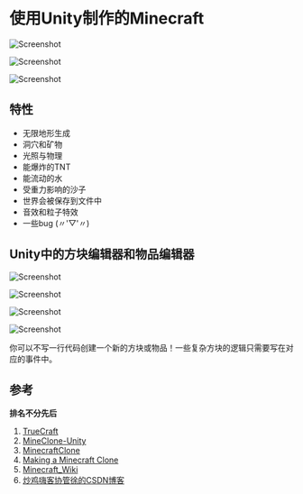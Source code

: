 # 使用Unity制作的Minecraft

![Screenshot](E:/GitHub/MinecraftClone-Unity/Screenshots/0.png)

![Screenshot](E:/GitHub/MinecraftClone-Unity/Screenshots/1.png)

![Screenshot](E:/GitHub/MinecraftClone-Unity/Screenshots/2.png)



## 特性

* 无限地形生成
* 洞穴和矿物
* 光照与物理
* 能爆炸的TNT
* 能流动的水
* 受重力影响的沙子
* 世界会被保存到文件中
* 音效和粒子特效
* 一些bug (〃'▽'〃)



## Unity中的方块编辑器和物品编辑器

![Screenshot](E:/GitHub/MinecraftClone-Unity/Screenshots/3.png)

![Screenshot](E:/GitHub/MinecraftClone-Unity/Screenshots/4.png)

![Screenshot](E:/GitHub/MinecraftClone-Unity/Screenshots/5.png)

![Screenshot](E:/GitHub/MinecraftClone-Unity/Screenshots/6.png)

你可以不写一行代码创建一个新的方块或物品！一些复杂方块的逻辑只需要写在对应的事件中。



## 参考

**排名不分先后**

1. [TrueCraft](https://github.com/ddevault/TrueCraft)
2. [MineClone-Unity](https://github.com/bodhid/MineClone-Unity)
3. [MinecraftClone](https://github.com/Shedelbower/MinecraftClone)
4. [Making a Minecraft Clone](https://www.shedelbower.dev/projects/minecraft_clone/)
5. [Minecraft_Wiki](https://minecraft-zh.gamepedia.com/Minecraft_Wiki)
6. [炒鸡嗨客协管徐的CSDN博客](https://blog.csdn.net/xfgryujk)

